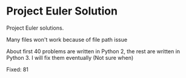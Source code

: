 # Project Euler Solution
Project Euler solutions.

Many files won't work because of file path issue

About first 40 problems are written in Python 2, the rest are written in Python 3. I will fix them eventually (Not sure when)

Fixed:
81
